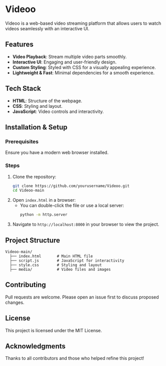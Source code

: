 # Videoo

Videoo is a web-based video streaming platform that allows users to watch videos seamlessly with an interactive UI.

## Features
- **Video Playback**: Stream multiple video parts smoothly.
- **Interactive UI**: Engaging and user-friendly design.
- **Custom Styling**: Styled with CSS for a visually appealing experience.
- **Lightweight & Fast**: Minimal dependencies for a smooth experience.

## Tech Stack
- **HTML**: Structure of the webpage.
- **CSS**: Styling and layout.
- **JavaScript**: Video controls and interactivity.

## Installation & Setup

### Prerequisites
Ensure you have a modern web browser installed.

### Steps
1. Clone the repository:
   ```sh
   git clone https://github.com/yourusername/Videoo.git
   cd Videoo-main
   ```
2. Open `index.html` in a browser:
   - You can double-click the file or use a local server:
     ```sh
     python -m http.server
     ```
3. Navigate to `http://localhost:8000` in your browser to view the project.

## Project Structure
```
Videoo-main/
  ├── index.html       # Main HTML file
  ├── script.js        # JavaScript for interactivity
  ├── style.css        # Styling and layout
  ├── media/           # Video files and images
```

## Contributing
Pull requests are welcome. Please open an issue first to discuss proposed changes.

## License
This project is licensed under the MIT License.

## Acknowledgments
Thanks to all contributors and those who helped refine this project!

